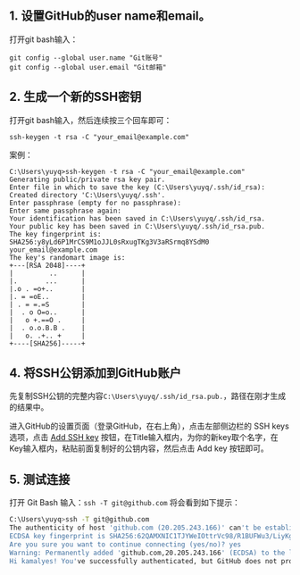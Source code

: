 1. 设置GitHub的user name和email。
----------------------------

打开git bash输入：
```
git config --global user.name "Git账号"
git config --global user.email "Git邮箱"
```

2. 生成一个新的SSH密钥
--------------

打开git bash输入，然后连续按三个回车即可：
```
ssh-keygen -t rsa -C "your_email@example.com"
```
案例：
```
C:\Users\yuyq>ssh-keygen -t rsa -C "your_email@example.com"
Generating public/private rsa key pair.
Enter file in which to save the key (C:\Users\yuyq/.ssh/id_rsa):
Created directory 'C:\Users\yuyq/.ssh'.
Enter passphrase (empty for no passphrase):
Enter same passphrase again:
Your identification has been saved in C:\Users\yuyq/.ssh/id_rsa.
Your public key has been saved in C:\Users\yuyq/.ssh/id_rsa.pub.
The key fingerprint is:
SHA256:y8yLd6P1MrCS9M1oJJL0sRxugTKg3V3aRSrmq8YSdM0 your_email@example.com
The key's randomart image is:
+---[RSA 2048]----+
|         ..      |
|.       ...      |
|.o . =o+..       |
|. = =oE..        |
| . = =.=S        |
|  . o O=o..      |
|   o +.==O .     |
|  . o.o.B.B .    |
|   o. .+.. +     |
+----[SHA256]-----+
```

4. 将SSH公钥添加到GitHub账户
--------------------

先复制SSH公钥的完整内容`C:\Users\yuyq/.ssh/id_rsa.pub.`，路径在刚才生成的结果中。

进入GitHub的设置页面（登录GitHub，在右上角），点击左部侧边栏的 SSH keys 选项，点击 [Add SSH key](https://github.com/settings/ssh/new) 按钮，在Title输入框内，为你的新key取个名字，在Key输入框内，粘贴前面复制好的公钥内容，然后点击 Add key 按钮即可。

5. 测试连接
-------

打开 Git Bash 输入：`ssh -T git@github.com` 将会看到如下提示：
```bash
C:\Users\yuyq>ssh -T git@github.com
The authenticity of host 'github.com (20.205.243.166)' can't be established.
ECDSA key fingerprint is SHA256:62QAMXNIC1TJYWeIOttrVc98/R1BUFWu3/LiyKgUfQM.
Are you sure you want to continue connecting (yes/no)? yes
Warning: Permanently added 'github.com,20.205.243.166' (ECDSA) to the list of known hosts.
Hi kamalyes! You've successfully authenticated, but GitHub does not provide shell access.
```
